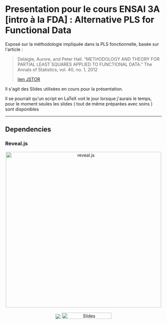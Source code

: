 # Presentation pour le cours ENSAI 3A [intro à la FDA] : Alternative PLS for Functional Data 

Exposé sur la méthodologie impliquée dans la PLS fonctionnelle, basée sur l'article :

> Delaigle, Aurore, and Peter Hall. “METHODOLOGY AND THEORY FOR PARTIAL LEAST SQUARES APPLIED TO FUNCTIONAL DATA.” The Annals of Statistics, vol. 40, no. 1, 2012
>
> [lien JSTOR](https://www.jstor.org/stable/41713637)

Il s'agit des Slides utilisées en cours pour la présentation.

Il se pourrait qu'un script en LaTeX voit le jour lorsque j'aurais le temps, pour le moment seules les slides ( tout de même préparées avec soins ) sont disponibles

------
## Dependencies

### Reveal.js
<p align="center">
  <a href="https://revealjs.com">
  <img src="https://hakim-static.s3.amazonaws.com/reveal-js/logo/v1/reveal-black-text-sticker.png" alt="reveal.js" width="500">
  </a>
  <br><br>
  <a href="https://github.com/hakimel/reveal.js/actions"><img src="https://github.com/hakimel/reveal.js/workflows/tests/badge.svg"></a>
  <a href="https://slides.com/"><img src="https://s3.amazonaws.com/static.slid.es/images/slides-github-banner-320x40.png?1" alt="Slides" width="160" height="20"></a>
</p>
